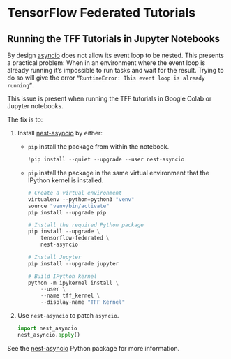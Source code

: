 # TensorFlow Federated Tutorials

## Running the TFF Tutorials in Jupyter Notebooks

By design [asyncio](https://docs.python.org/3/library/asyncio.html) does not
allow its event loop to be nested. This presents a practical problem: When in an
environment where the event loop is already running it’s impossible to run tasks
and wait for the result. Trying to do so will give the error `“RuntimeError:
This event loop is already running”`.

This issue is present when running the TFF tutorials in Google Colab or Jupyter
notebooks.

The fix is to:

1.  Install [nest-asyncio](https://pypi.org/project/nest-asyncio/) by either:

    *   `pip` install the package from within the notebook.

        ```python
        !pip install --quiet --upgrade --user nest-asyncio
        ```

    *   `pip` install the package in the same virtual environment that the
        IPython kernel is installed.

        ```python
        # Create a virtual environment
        virtualenv --python=python3 "venv"
        source "venv/bin/activate"
        pip install --upgrade pip

        # Install the required Python package
        pip install --upgrade \
            tensorflow-federated \
            nest-asyncio

        # Install Jupyter
        pip install --upgrade jupyter

        # Build IPython kernel
        python -m ipykernel install \
            --user \
            --name tff_kernel \
            --display-name "TFF Kernel"
        ```

1.  Use `nest-asyncio` to patch `asyncio`.

    ```python
    import nest_asyncio
    nest_asyncio.apply()
    ```

See the [nest-asyncio](https://pypi.org/project/nest-asyncio/) Python package
for more information.
